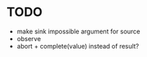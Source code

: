 # TODO

- make sink impossible argument for source
- observe
- abort + complete(value) instead of result?
